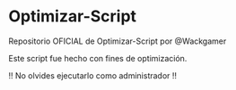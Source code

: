 # Optimizar-Script
Repositorio OFICIAL de Optimizar-Script por @Wackgamer

Este script fue hecho con fines de optimización.

!! No olvides ejecutarlo como administrador !!
